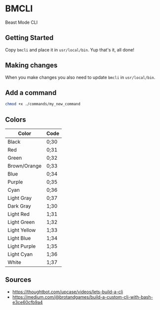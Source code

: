 # BMCLI

Beast Mode CLI

## Getting Started

Copy `bmcli` and place it in `usr/local/bin`.
Yup that's it, all done!

## Making changes

When you make changes you also need to update `bmcli` in `usr/local/bin`.

## Add a command

```sh
chmod +x ./commands/my_new_command
```

## Colors

| Color        | Code |
| ------------ | ---- |
| Black        | 0;30 |
| Red          | 0;31 |
| Green        | 0;32 |
| Brown/Orange | 0;33 |
| Blue         | 0;34 |
| Purple       | 0;35 |
| Cyan         | 0;36 |
| Light Gray   | 0;37 |
| Dark Gray    | 1;30 |
| Light Red    | 1;31 |
| Light Green  | 1;32 |
| Light Yellow | 1;33 |
| Light Blue   | 1;34 |
| Light Purple | 1;35 |
| Light Cyan   | 1;36 |
| White        | 1;37 |

## Sources

- https://thoughtbot.com/upcase/videos/lets-build-a-cli
- https://medium.com/@brotandgames/build-a-custom-cli-with-bash-e3ce60cfb9a4
